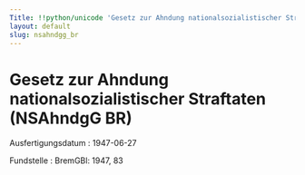 ```yaml
---
Title: !!python/unicode 'Gesetz zur Ahndung nationalsozialistischer Straftaten'
layout: default
slug: nsahndgg_br
---
```


# Gesetz zur Ahndung nationalsozialistischer Straftaten (NSAhndgG BR)

Ausfertigungsdatum
:   1947-06-27

Fundstelle
:   BremGBl: 1947, 83

